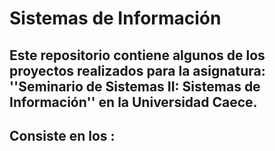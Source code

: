 # Sistemas de Información
## Este repositorio contiene algunos de los proyectos realizados para la asignatura: ''Seminario de Sistemas II: Sistemas de Información'' en la Universidad Caece.
## Consiste en los :
